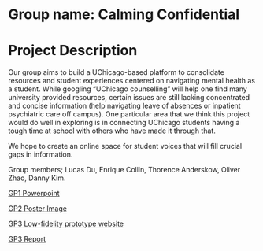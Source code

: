 # Group name: Calming Confidential
# Project Description

Our group aims to build a UChicago-based platform to consolidate resources and student experiences centered on navigating mental health as a student. While googling “UChicago counselling” will help one find many university provided resources, certain issues are still lacking concentrated and concise information (help navigating leave of absences or inpatient psychiatric care off campus). One particular area that we think this project would do well in exploring is in connecting UChicago students having a tough time at school with others who have made it through that.

We hope to create an online space for student voices that will fill crucial gaps in information. 

Group members; Lucas Du, Enrique Collin, Thorence Anderskow, Oliver Zhao, Danny Kim.


[GP1 Powerpoint](https://docs.google.com/presentation/d/1UDzyZ4TQLeXqV8IskCPCDf_v_sQDCbESmJhXfOqGtYU/edit?usp=sharing)

[GP2 Poster Image](https://imgur.com/a/99CjsZf)

[GP3 Low-fidelity prototype website](https://thoranderskow.github.io/low_fidelity/)

[GP3 Report](https://www.pdfhost.net/index.php?Action=Download&File=f5a80de38f5389f3882f0378c8d16b56)


